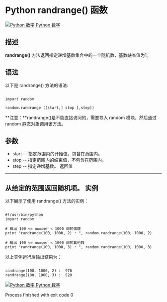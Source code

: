 Python  randrange() 函数
======================

 [![Python 数字](../images/up.gif)
 Python 数字](python-numbers.html)


  描述
--

  **randrange()** 方法返回指定递增基数集合中的一个随机数，基数缺省值为1。

 语法
--

 以下是 randrange() 方法的语法:

 
```

import random

random.randrange ([start,] stop [,step])

```

 **注意：**randrange()是不能直接访问的，需要导入 random 模块，然后通过 random 静态对象调用该方法。

  参数
--

  *  start -- 指定范围内的开始值，包含在范围内。 
 *  stop -- 指定范围内的结束值，不包含在范围内。 
 *  step -- 指定递增基数。 
   返回值
---

 从给定的范围返回随机项。  实例
--

  以下展示了使用 randrange() 方法的实例： 

 
```

#!/usr/bin/python
import random

# 输出 100 <= number < 1000 间的偶数
print "randrange(100, 1000, 2) : ", random.randrange(100, 1000, 2)

# 输出 100 <= number < 1000 间的其他数
print "randrange(100, 1000, 3) : ", random.randrange(100, 1000, 3)

```

  以上实例运行后输出结果为： 

 
```

randrange(100, 1000, 2) :  976
randrange(100, 1000, 3) :  520

```

 [![Python 数字](../images/up.gif)
 Python 数字](python-numbers.html)

Process finished with exit code 0

